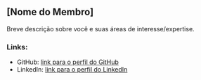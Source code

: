## [Nome do Membro]

Breve descrição sobre você e suas áreas de interesse/expertise.

### Links:

- GitHub: [link para o perfil do GitHub](link_do_perfil)
- LinkedIn: [link para o perfil do LinkedIn](link_do_perfil)

